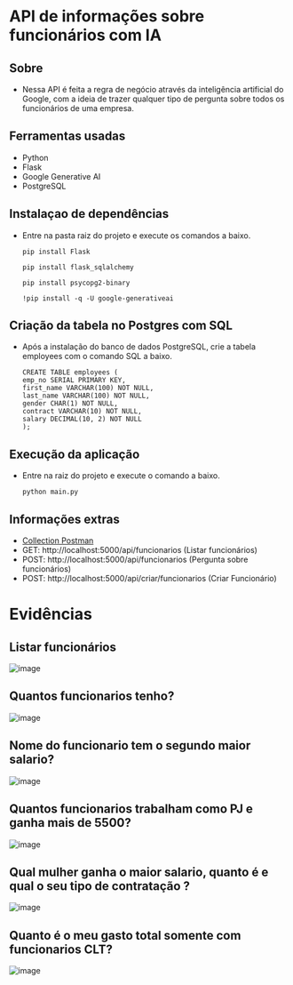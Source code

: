 # API de informações sobre funcionários com IA

## Sobre
 - Nessa API é feita a regra de negócio através da inteligência artificial do Google, com a ideia de trazer qualquer tipo de pergunta sobre todos os funcionários de uma empresa.

## Ferramentas usadas 
    
- Python
- Flask
- Google Generative AI
- PostgreSQL

## Instalaçao de dependências

- Entre na pasta raiz do projeto e execute os comandos a baixo.
    ```
    pip install Flask
    ```

    ```
    pip install flask_sqlalchemy
    ```

    ```
    pip install psycopg2-binary 
    ```
    
    ```
    !pip install -q -U google-generativeai
    ```

## Criação da tabela no Postgres com SQL

- Após a instalação do banco de dados PostgreSQL, crie a tabela employees com o comando SQL a baixo.
    ```
    CREATE TABLE employees (
    emp_no SERIAL PRIMARY KEY,
    first_name VARCHAR(100) NOT NULL,
    last_name VARCHAR(100) NOT NULL,
    gender CHAR(1) NOT NULL,
    contract VARCHAR(10) NOT NULL,
    salary DECIMAL(10, 2) NOT NULL
    );
    ```

## Execução da aplicação
- Entre na raiz do projeto e execute o comando a baixo.
    ```
    python main.py
    ```

## Informações extras

- [Collection Postman](./postman/API-com-IA.postman_collection.json)
- GET: http://localhost:5000/api/funcionarios (Listar funcionários)
- POST: http://localhost:5000/api/funcionarios (Pergunta sobre funcionários)
- POST: http://localhost:5000/api/criar/funcionarios (Criar Funcionário)

# Evidências

## Listar funcionários
![image](https://github.com/andre-arao/api-funcionarios-IA/assets/99445336/7a2370bd-af45-4e68-b61a-edfa86171b7d)

## Quantos funcionarios tenho?
![image](https://github.com/andre-arao/api-funcionarios-IA/assets/99445336/cf3f98fa-a0ff-4a29-8c25-b514eedf9adf)

## Nome do funcionario tem o segundo maior salario?
![image](https://github.com/andre-arao/api-funcionarios-IA/assets/99445336/4c7e6b5c-a4c7-4dc0-814f-6492a9948547)

## Quantos funcionarios trabalham como PJ e ganha mais de 5500?
![image](https://github.com/andre-arao/api-funcionarios-IA/assets/99445336/89c7af77-927a-435a-bd8a-ee6ec65ab640)

## Qual mulher ganha o maior salario, quanto é e qual o seu tipo de contratação ?
![image](https://github.com/andre-arao/api-funcionarios-IA/assets/99445336/47d52e07-d9df-4fd8-bf5b-bafac7dc899e)

## Quanto é o meu gasto total somente com funcionarios CLT?
![image](https://github.com/andre-arao/api-funcionarios-IA/assets/99445336/d71a125d-210d-44cb-b98a-2a9492130bda)




